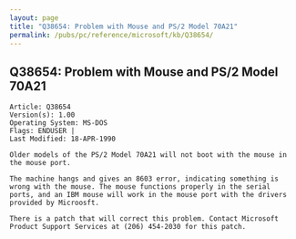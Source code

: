 ```yaml
---
layout: page
title: "Q38654: Problem with Mouse and PS/2 Model 70A21"
permalink: /pubs/pc/reference/microsoft/kb/Q38654/
---
```


## Q38654: Problem with Mouse and PS/2 Model 70A21

	Article: Q38654
	Version(s): 1.00
	Operating System: MS-DOS
	Flags: ENDUSER |
	Last Modified: 18-APR-1990
	
	Older models of the PS/2 Model 70A21 will not boot with the mouse in
	the mouse port.
	
	The machine hangs and gives an 8603 error, indicating something is
	wrong with the mouse. The mouse functions properly in the serial
	ports, and an IBM mouse will work in the mouse port with the drivers
	provided by Microosft.
	
	There is a patch that will correct this problem. Contact Microsoft
	Product Support Services at (206) 454-2030 for this patch.
